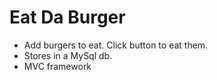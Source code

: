 # Eat Da Burger 

* Add burgers to eat.  Click button to eat them.
* Stores in a MySql db.
* MVC framework
